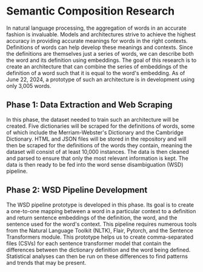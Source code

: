 # Semantic Composition Research
In natural language processing, the aggregation of words in an accurate fashion is invaluable. Models and architectures strive to achieve the highest accuracy in providing accurate meanings for words in the right contexts. Definitions of words can help develop these meanings and contexts. Since the definitions are themselves just a series of words, we can describe both the word and its definition using embeddings. The goal of this research is to create an architecture that can combine the series of embeddings of the definition of a word such that it is equal to the word's embedding. As of June 22, 2024, a prototype of such an architecture is in development using only 3,005 words.

## Phase 1: Data Extraction and Web Scraping
In this phase, the dataset needed to train such an architecture will be created. Five dictionaries will be scraped for the definitions of words, some of which include the Merriam-Webster's Dictionary and the Cambridge Dictionary. HTML and JSON files will be stored in the repository and will then be scraped for the definitions of the words they contain, meaning the dataset will consist of at least 10,000 instances. The data is then cleaned and parsed to ensure that only the most relevant information is kept. The data is then ready to be fed into the word sense disambiguation (WSD) pipeline.

## Phase 2: WSD Pipeline Development
The WSD pipeline prototype is developed in this phase. Its goal is to create a one-to-one mapping between a word in a particular context to a definition and return sentence embeddings of the definition, the word, and the sentence used for the word's context. This pipeline requires numerous tools from the Natural Language Toolkit (NLTK), Flair, Pytorch, and the Sentence Transformers module. This prototype helps us to create comma-separated files (CSVs) for each sentence transformer model that contain the differences between the dictionary definition and the word being defined. Statistical analyses can then be run on these differences to find patterns and trends that may be present. 
